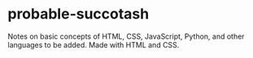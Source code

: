 # probable-succotash
Notes on basic concepts of HTML, CSS, JavaScript, Python, and other languages to be added. Made with HTML and CSS.

